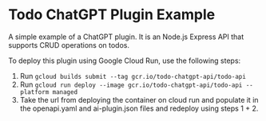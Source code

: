 # Todo ChatGPT Plugin Example
A simple example of a ChatGPT plugin. It is an Node.js Express API that supports CRUD operations on todos. 

To deploy this plugin using Google Cloud Run, use the following steps: 

1. Run `gcloud builds submit --tag gcr.io/todo-chatgpt-api/todo-api`
2. Run `gcloud run deploy --image gcr.io/todo-chatgpt-api/todo-api --platform managed`
3. Take the url from deploying the container on cloud run and populate it in the openapi.yaml and ai-plugin.json files and redeploy using steps 1 + 2.
